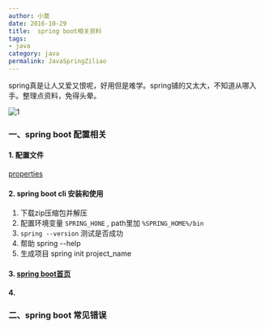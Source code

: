 ```yaml
---
author: 小莫
date: 2016-10-29
title:  spring boot相关资料
tags: 
- java
category: java
permalink: JavaSpringZiliao
---
```

spring真是让人又爱又恨呢，好用但是难学。spring铺的又太大，不知道从哪入手。整理点资料，免得头晕。
<!-- more -->
![1](https://static.xiaomo.info/images/java_banner.png)

### 一、spring boot 配置相关
#### 1. 配置文件
[properties](http://docs.spring.io/spring-boot/docs/current/reference/html/common-application-properties.html)

#### 2. spring boot cli 安装和使用
1. 下载zip压缩包并解压  
2. 配置环境变量 `SPRING_HONE` , path里加 `%SPRING_HOME%/bin`
3. `spring --version` 测试是否成功
4. 帮助 spring --help
5. 生成项目 spring init project_name

#### 3. [spring boot首页](http://projects.spring.io/spring-boot/)

#### 4.



### 二、spring boot 常见错误

